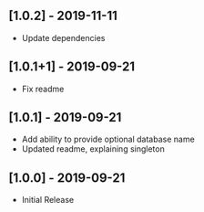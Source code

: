 ## [1.0.2] - 2019-11-11
- Update dependencies

## [1.0.1+1] - 2019-09-21
- Fix readme


## [1.0.1] - 2019-09-21
- Add ability to provide optional database name
- Updated readme, explaining singleton


## [1.0.0] - 2019-09-21
- Initial Release

